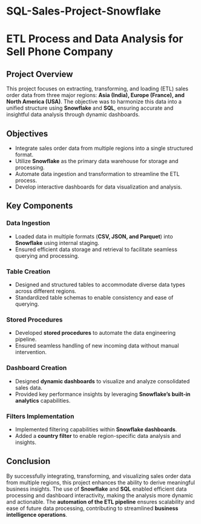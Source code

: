 # SQL-Sales-Project-Snowflake
# ETL Process and Data Analysis for Sell Phone Company

## Project Overview
This project focuses on extracting, transforming, and loading (ETL) sales order data from three major regions: **Asia (India), Europe (France), and North America (USA)**. The objective was to harmonize this data into a unified structure using **Snowflake** and **SQL**, ensuring accurate and insightful data analysis through dynamic dashboards.

## Objectives
- Integrate sales order data from multiple regions into a single structured format.
- Utilize **Snowflake** as the primary data warehouse for storage and processing.
- Automate data ingestion and transformation to streamline the ETL process.
- Develop interactive dashboards for data visualization and analysis.

## Key Components

### Data Ingestion
- Loaded data in multiple formats (**CSV, JSON, and Parquet**) into **Snowflake** using internal staging.
- Ensured efficient data storage and retrieval to facilitate seamless querying and processing.

### Table Creation
- Designed and structured tables to accommodate diverse data types across different regions.
- Standardized table schemas to enable consistency and ease of querying.

### Stored Procedures
- Developed **stored procedures** to automate the data engineering pipeline.
- Ensured seamless handling of new incoming data without manual intervention.

### Dashboard Creation
- Designed **dynamic dashboards** to visualize and analyze consolidated sales data.
- Provided key performance insights by leveraging **Snowflake’s built-in analytics** capabilities.

### Filters Implementation
- Implemented filtering capabilities within **Snowflake dashboards**.
- Added a **country filter** to enable region-specific data analysis and insights.

## Conclusion
By successfully integrating, transforming, and visualizing sales order data from multiple regions, this project enhances the ability to derive meaningful business insights. The use of **Snowflake** and **SQL** enabled efficient data processing and dashboard interactivity, making the analysis more dynamic and actionable. The **automation of the ETL pipeline** ensures scalability and ease of future data processing, contributing to streamlined **business intelligence operations**.
